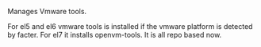 Manages Vmware tools. 

For el5 and el6 vmware tools is installed if the vmware platform is detected by facter. For el7 it installs openvm-tools. It is all repo based now.


